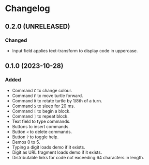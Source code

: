 Changelog
=========

0.2.0 (UNRELEASED)
------------------

### Changed

- Input field applies text-transform to display code in uppercase.


0.1.0 (2023-10-28)
------------------

### Added

- Command `C` to change colour.
- Command `F` to move turtle forward.
- Command `R` to rotate turtle by 1/8th of a turn.
- Command `S` to sleep for 20 ms.
- Command `[` to begin a block.
- Command `]` to repeat block.
- Text field to type commands.
- Buttons to insert commands.
- Button `<` to delete commands.
- Button `?` to toggle help.
- Demos 0 to 5.
- Typing a digit loads demo if it exists.
- Digit as URL fragment loads demo if it exists.
- Distributable links for code not exceeding 64 characters in length.
